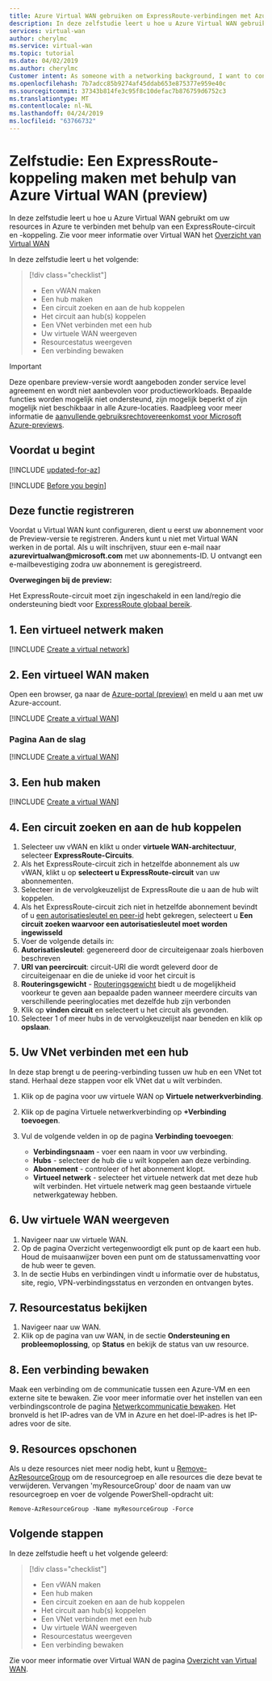 ```yaml
---
title: Azure Virtual WAN gebruiken om ExpressRoute-verbindingen met Azure en on-premises omgevingen te maken | Microsoft Docs
description: In deze zelfstudie leert u hoe u Azure Virtual WAN gebruikt om ExpressRoute-verbindingen met Azure en on-premises omgevingen te maken.
services: virtual-wan
author: cherylmc
ms.service: virtual-wan
ms.topic: tutorial
ms.date: 04/02/2019
ms.author: cherylmc
Customer intent: As someone with a networking background, I want to connect my corporate on-premises network(s) to my VNets using Virtual WAN and ExpressRoute.
ms.openlocfilehash: 7b7adcc85b9274af45ddab653e875377e959e40c
ms.sourcegitcommit: 37343b814fe3c95f8c10defac7b876759d6752c3
ms.translationtype: MT
ms.contentlocale: nl-NL
ms.lasthandoff: 04/24/2019
ms.locfileid: "63766732"
---
```

# <a name="tutorial-create-an-expressroute-association-using-azure-virtual-wan-preview"></a>Zelfstudie: Een ExpressRoute-koppeling maken met behulp van Azure Virtual WAN (preview)

In deze zelfstudie leert u hoe u Azure Virtual WAN gebruikt om uw resources in Azure te verbinden met behulp van een ExpressRoute-circuit en -koppeling. Zie voor meer informatie over Virtual WAN het [Overzicht van Virtual WAN](virtual-wan-about.md)

In deze zelfstudie leert u het volgende:

> [!div class="checklist"]
> * Een vWAN maken
> * Een hub maken
> * Een circuit zoeken en aan de hub koppelen
> * Het circuit aan hub(s) koppelen
> * Een VNet verbinden met een hub
> * Uw virtuele WAN weergeven
> * Resourcestatus weergeven
> * Een verbinding bewaken

> [!IMPORTANT]
> Deze openbare preview-versie wordt aangeboden zonder service level agreement en wordt niet aanbevolen voor productieworkloads. Bepaalde functies worden mogelijk niet ondersteund, zijn mogelijk beperkt of zijn mogelijk niet beschikbaar in alle Azure-locaties. Raadpleeg voor meer informatie de [aanvullende gebruiksrechtovereenkomst voor Microsoft Azure-previews](https://azure.microsoft.com/support/legal/preview-supplemental-terms/).
>

## <a name="before-you-begin"></a>Voordat u begint

[!INCLUDE [updated-for-az](../../includes/updated-for-az.md)]

[!INCLUDE [Before you begin](../../includes/virtual-wan-tutorial-vwan-before-include.md)]

## <a name="register"></a>Deze functie registreren

Voordat u Virtual WAN kunt configureren, dient u eerst uw abonnement voor de Preview-versie te registreren. Anders kunt u niet met Virtual WAN werken in de portal. Als u wilt inschrijven, stuur een e-mail naar **azurevirtualwan\@microsoft.com** met uw abonnements-ID. U ontvangt een e-mailbevestiging zodra uw abonnement is geregistreerd.

**Overwegingen bij de preview:**

Het ExpressRoute-circuit moet zijn ingeschakeld in een land/regio die ondersteuning biedt voor [ExpressRoute globaal bereik](https://docs.microsoft.com/azure/expressroute/expressroute-faqs#where-is-expressroute-global-reach-supported).

## <a name="vnet"></a>1. Een virtueel netwerk maken

[!INCLUDE [Create a virtual network](../../includes/virtual-wan-tutorial-vnet-include.md)]

## <a name="openvwan"></a>2. Een virtueel WAN maken

Open een browser, ga naar de [Azure-portal (preview)](https://aka.ms/azurevirtualwanpreviewfeatures) en meld u aan met uw Azure-account.

[!INCLUDE [Create a virtual WAN](../../includes/virtual-wan-tutorial-vwan-include.md)]

### <a name="getting-started-page"></a>Pagina Aan de slag

[!INCLUDE [Create a virtual WAN](../../includes/virtual-wan-tutorial-gettingstarted-include.md)]

## <a name="hub"></a>3. Een hub maken

[!INCLUDE [Create a virtual WAN](../../includes/virtual-wan-tutorial-hub-include.md)]

## <a name="hub"></a>4. Een circuit zoeken en aan de hub koppelen

1. Selecteer uw vWAN en klikt u onder **virtuele WAN-architectuur**, selecteer **ExpressRoute-Circuits**.
1. Als het ExpressRoute-circuit zich in hetzelfde abonnement als uw vWAN, klikt u op **selecteert u ExpressRoute-circuit** van uw abonnementen. 
1. Selecteer in de vervolgkeuzelijst de ExpressRoute die u aan de hub wilt koppelen.
1. Als het ExpressRoute-circuit zich niet in hetzelfde abonnement bevindt of u [een autorisatiesleutel en peer-id](../expressroute/expressroute-howto-linkvnet-portal-resource-manager.md) hebt gekregen, selecteert u **Een circuit zoeken waarvoor een autorisatiesleutel moet worden ingewisseld**
1. Voer de volgende details in:
1. **Autorisatiesleutel**: gegenereerd door de circuiteigenaar zoals hierboven beschreven
1. **URI van peercircuit**: circuit-URI die wordt geleverd door de circuiteigenaar en die de unieke id voor het circuit is
1. **Routeringsgewicht** - [Routeringsgewicht](../expressroute/expressroute-optimize-routing.md) biedt u de mogelijkheid voorkeur te geven aan bepaalde paden wanneer meerdere circuits van verschillende peeringlocaties met dezelfde hub zijn verbonden
1. Klik op **vinden circuit** en selecteert u het circuit als gevonden.
1. Selecteer 1 of meer hubs in de vervolgkeuzelijst naar beneden en klik op **opslaan**.

## <a name="vnet"></a>5. Uw VNet verbinden met een hub

In deze stap brengt u de peering-verbinding tussen uw hub en een VNet tot stand. Herhaal deze stappen voor elk VNet dat u wilt verbinden.

1. Klik op de pagina voor uw virtuele WAN op **Virtuele netwerkverbinding**.
2. Klik op de pagina Virtuele netwerkverbinding op **+Verbinding toevoegen**.
3. Vul de volgende velden in op de pagina **Verbinding toevoegen**:

    * **Verbindingsnaam** - voer een naam in voor uw verbinding.
    * **Hubs** - selecteer de hub die u wilt koppelen aan deze verbinding.
    * **Abonnement** - controleer of het abonnement klopt.
    * **Virtueel netwerk** - selecteer het virtuele netwerk dat met deze hub wilt verbinden. Het virtuele netwerk mag geen bestaande virtuele netwerkgateway hebben.


## <a name="viewwan"></a>6. Uw virtuele WAN weergeven

1. Navigeer naar uw virtuele WAN.
2. Op de pagina Overzicht vertegenwoordigt elk punt op de kaart een hub. Houd de muisaanwijzer boven een punt om de statussamenvatting voor de hub weer te geven.
3. In de sectie Hubs en verbindingen vindt u informatie over de hubstatus, site, regio, VPN-verbindingsstatus en verzonden en ontvangen bytes.

## <a name="viewhealth"></a>7. Resourcestatus bekijken

1. Navigeer naar uw WAN.
2. Klik op de pagina van uw WAN, in de sectie **Ondersteuning en probleemoplossing**, op **Status** en bekijk de status van uw resource.

## <a name="connectmon"></a>8. Een verbinding bewaken

Maak een verbinding om de communicatie tussen een Azure-VM en een externe site te bewaken. Zie voor meer informatie over het instellen van een verbindingscontrole de pagina [Netwerkcommunicatie bewaken](~/articles/network-watcher/connection-monitor.md). Het bronveld is het IP-adres van de VM in Azure en het doel-IP-adres is het IP-adres voor de site.

## <a name="cleanup"></a>9. Resources opschonen

Als u deze resources niet meer nodig hebt, kunt u [Remove-AzResourceGroup](/powershell/module/az.resources/remove-azresourcegroup) om de resourcegroep en alle resources die deze bevat te verwijderen. Vervangen 'myResourceGroup' door de naam van uw resourcegroep en voer de volgende PowerShell-opdracht uit:

```azurepowershell-interactive
Remove-AzResourceGroup -Name myResourceGroup -Force
```

## <a name="next-steps"></a>Volgende stappen

In deze zelfstudie heeft u het volgende geleerd:

> [!div class="checklist"]
> * Een vWAN maken
> * Een hub maken
> * Een circuit zoeken en aan de hub koppelen
> * Het circuit aan hub(s) koppelen
> * Een VNet verbinden met een hub
> * Uw virtuele WAN weergeven
> * Resourcestatus weergeven
> * Een verbinding bewaken

Zie voor meer informatie over Virtual WAN de pagina [Overzicht van Virtual WAN](virtual-wan-about.md).
